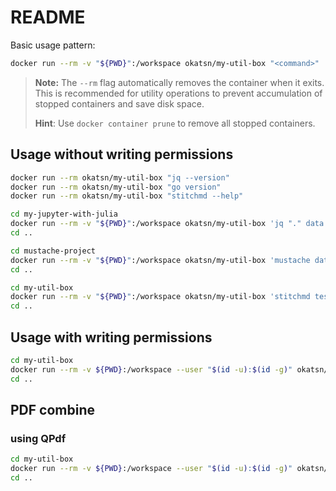 # README

Basic usage pattern:

```bash
docker run --rm -v "${PWD}":/workspace okatsn/my-util-box "<command>"
```

> **Note:** The `--rm` flag automatically removes the container when it exits. This is recommended for utility operations to prevent accumulation of stopped containers and save disk space. 
> 
> **Hint**: Use `docker container prune` to remove all stopped containers.

## Usage without writing permissions

```bash
docker run --rm okatsn/my-util-box "jq --version"
docker run --rm okatsn/my-util-box "go version"
docker run --rm okatsn/my-util-box "stitchmd --help"
```

```bash
cd my-jupyter-with-julia
docker run --rm -v "${PWD}":/workspace okatsn/my-util-box 'jq "." data.json'
cd ..
```

```bash
cd mustache-project
docker run --rm -v "${PWD}":/workspace okatsn/my-util-box 'mustache data.json template.mustache' > output.txt
cd ..
```

```bash
cd my-util-box
docker run --rm -v "${PWD}":/workspace okatsn/my-util-box 'stitchmd test.md'
cd ..
```

## Usage with writing permissions

```bash
cd my-util-box
docker run --rm -v ${PWD}:/workspace --user "$(id -u):$(id -g)" okatsn/my-util-box 'stitchmd -no-toc -o output.md test.md'
cd ..
```

## PDF combine

### using QPdf

```bash
cd my-util-box
docker run --rm -v ${PWD}:/workspace --user "$(id -u):$(id -g)" okatsn/my-util-box 'qpdf --empty --pages doc_1.pdf doc_2.pdf -- doc_12.pdf'
cd ..
```
